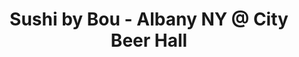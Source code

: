---
layout: place
title: Sushi by Bou - Albany NY @ City Beer Hall
permalink: /new-york/albany/sushi-by-bou-albany-ny-city-beer-hall.html
stateAbbr: NY
stateName: New York
cityName: Albany
seo:
  type: restaurant
  links: https://sushibybou.com/
place_id: ChIJ48hQ9CMK3okRmp3ZykDANsY
photos:
  - name: >-
      places/ChIJ48hQ9CMK3okRmp3ZykDANsY/photos/AeeoHcKBMon5JgWB9yN5r2oBM8MTqq_q1QWahJ0YrTBpBXXWrOSw5iZu85Ed8GtEfMi45tPKgYbvImYT6k39Ghm3BW88Y36YctLjidGTAe4094auuwL9595wTHYxlT8OM9JNotMuz9tktw7XS6dXzRMB7evkOrRJMsbXupFNENh7lAf327mTyp-JqK_zom6-ZcBH_iCAirNoKbg3ZFeqTcoNRYQY1sn6HxMCFeBa_tbvW-wAbSfdUsVimoJ6WGQezUGzJLLUsKU26Sje8YHZlBIIBIA0ZuOnWzum6Bi-xVkBTYp4IQ
    widthPx: 2048
    heightPx: 1365
    authorAttributions:
      - displayName: Sushi by Bou - Albany NY @ City Beer Hall
        uri: https://maps.google.com/maps/contrib/112016666204720509839
        photoUri: >-
          https://lh3.googleusercontent.com/a-/ALV-UjVYJ13nyBhmwgBG9xp07Wfx-VrPslYOkl68x5-Q2hFUQnesbgg=s100-p-k-no-mo
    flagContentUri: >-
      https://www.google.com/local/imagery/report/?cb_client=maps_api_places.places_api&image_key=!1e10!2sAF1QipPDR4bBCCw_If1D6FuuJROW1klgK4DSJQbc40PR&hl=en-US
    googleMapsUri: >-
      https://www.google.com/maps/place//data=!3m4!1e2!3m2!1sAF1QipPDR4bBCCw_If1D6FuuJROW1klgK4DSJQbc40PR!2e10!4m2!3m1!1s0x89de0a23f450c8e3:0xc636c040cad99d9a
  - name: >-
      places/ChIJ48hQ9CMK3okRmp3ZykDANsY/photos/AeeoHcLGCI5Miw0RQLPwUFKNiYVGCrKjcDyT0m_sG6Lo2hR8kClvY_YjodSTQs1epkO68P-inWE5OZFKBaYRGS-WQmq2vN3G9BxnvqoBhw_O7jyz59FC6RyflM8UM3nJOhg-JvVTPomHbguv_6_TPrCTaEE7auUOtZ8uuoFVU5XidKKhdFnwt3z8amPDlPTvW9kJnarbqsxSdsqI7Aczy8g8weSsG8S62GZq8BK2PfFczvHFejZPvhzYy5uWJqF05Qc69FCgmsBcoScslf7b62MsVfJ9FN8q_vgmoCkf3DCrFk2mRA
    widthPx: 1800
    heightPx: 2008
    authorAttributions:
      - displayName: Sushi by Bou - Albany NY @ City Beer Hall
        uri: https://maps.google.com/maps/contrib/112016666204720509839
        photoUri: >-
          https://lh3.googleusercontent.com/a-/ALV-UjVYJ13nyBhmwgBG9xp07Wfx-VrPslYOkl68x5-Q2hFUQnesbgg=s100-p-k-no-mo
    flagContentUri: >-
      https://www.google.com/local/imagery/report/?cb_client=maps_api_places.places_api&image_key=!1e10!2sAF1QipP_p8Vccmv09i-Fu5kBOXTgyZaTpuh0kB3vigpP&hl=en-US
    googleMapsUri: >-
      https://www.google.com/maps/place//data=!3m4!1e2!3m2!1sAF1QipP_p8Vccmv09i-Fu5kBOXTgyZaTpuh0kB3vigpP!2e10!4m2!3m1!1s0x89de0a23f450c8e3:0xc636c040cad99d9a
  - name: >-
      places/ChIJ48hQ9CMK3okRmp3ZykDANsY/photos/AeeoHcIzxBU6xffUq0QgVwQwiCU5UslsiIDs7Y7PNSH4_-VuKNN0zaeJbhW_T5dBjcvkCcrouvvmnEKlCyhtKeW04hi1pcQ0vRoXzGKWujSYyEJBSBX6x89h-WP3eQJWaSqPPMyYJJSAjVMVqaJWRNBD1tIgS0xtJHiwuv5Gi0uXduURtQzXtGL_cTfYJj_YaH5_3_Y4B81bMFKh2BwnyhtzvpvBWCA03qdAlPAm65SpA9O8qpg8frlvHDcaOMRwh07rbuOnRgLIZvHQ-gSk3ze8RWtNQXfBq_BNofI7O6voum_OD2EMmGIgrCkvNBUNJRuSp56i7eIUEJB07ZEsU43CI7UJAbsin_uCqjrRb_rBGSrueCHSYf_Hkvwvw0q6GZOWhQaFdoAIsC_bv_cp-IP01f1xXidnSPUhwThJ1O43BuaeUA
    widthPx: 3079
    heightPx: 2319
    authorAttributions:
      - displayName: ariannethelibrarian
        uri: https://maps.google.com/maps/contrib/115929621004792675404
        photoUri: >-
          https://lh3.googleusercontent.com/a/ACg8ocIb6dl12gYmKsfubhNLJUwj-TrUmX6koiWCTW9Y7mKDtwU-kw=s100-p-k-no-mo
    flagContentUri: >-
      https://www.google.com/local/imagery/report/?cb_client=maps_api_places.places_api&image_key=!1e10!2sCIHM0ogKEICAgICX1aPWGg&hl=en-US
    googleMapsUri: >-
      https://www.google.com/maps/place//data=!3m4!1e2!3m2!1sCIHM0ogKEICAgICX1aPWGg!2e10!4m2!3m1!1s0x89de0a23f450c8e3:0xc636c040cad99d9a
  - name: >-
      places/ChIJ48hQ9CMK3okRmp3ZykDANsY/photos/AeeoHcK1mLnakd7eMoKpK6IqquRsMCN-5X34D6uFuAoMHL0f0pXYEFRP5t_tF3MmKg2CEyotIekvKC3jAzU8cmbo7Tf-7LPwwbqHgodWm6XF03uXOkwNCcLtzHRo6MHrLoPvHfFx5wgcC-wlPwGw9-BT3c3PGqUbj8rhBE-hphlafaTau5tp6B_1lrFY_LAnoUtX19L9rZ_W18ea7eCRBlK9ln6j7vw12hxYhjtWct8f6dSREDsn4YFYtTdDAO0Ost_zQQJ5MCeukJRoOvp0yR4O68b5eE7a0DYDoBex2VZWbErnjCwTZkboW5Z1Wc4EgDeXkX7DhAB-kUlh2cY3q0Gm-TtvfHDniehVd5BRWGjjjxZq_yBj90tAHfnInvbnIU4cN3Tf-t6X15Gwu0ZxCAb3zrTlPLnhuM-IgyAiFDUxcSjM5rL-
    widthPx: 3000
    heightPx: 3729
    authorAttributions:
      - displayName: ariannethelibrarian
        uri: https://maps.google.com/maps/contrib/115929621004792675404
        photoUri: >-
          https://lh3.googleusercontent.com/a/ACg8ocIb6dl12gYmKsfubhNLJUwj-TrUmX6koiWCTW9Y7mKDtwU-kw=s100-p-k-no-mo
    flagContentUri: >-
      https://www.google.com/local/imagery/report/?cb_client=maps_api_places.places_api&image_key=!1e10!2sCIHM0ogKEICAgICX1aPWmgE&hl=en-US
    googleMapsUri: >-
      https://www.google.com/maps/place//data=!3m4!1e2!3m2!1sCIHM0ogKEICAgICX1aPWmgE!2e10!4m2!3m1!1s0x89de0a23f450c8e3:0xc636c040cad99d9a
  - name: >-
      places/ChIJ48hQ9CMK3okRmp3ZykDANsY/photos/AeeoHcL3GT6YpqkLvFAl8-T54QVWd-ebE0iRhDAvfoiEY11FEW6Q19r5XkKPfAFYsYInh4dB9EjYhnTssN2hl77PKPXNmTi_9r_337nLvWv34TD9c5oHQJUK8LIYct9_dfK6ViE5CvpTwxRJQcQ6sFWeguPIwbaUGkHODuwW1qHFVZp8g3kVLlEBNkJTmOKSjz8PqM16BrizFxe315jDH4_IIFmO5W80c9mcHgH7zYoOAOnKfvrVSx95LAm3wo0OF3LdoA6lV7vFrdfnGijCjbQVgIt9mUJUbJxaehokrtL-JSCzLYG_rwIjLmZ7eluwQSv3bsDOF25Cd6cbqUKW_2ZLsz75coUZm-Enx5ms1x_i_-E0ljS175rswE60Y7mmj3Z9acHr2-To0byfMy7GaB0uSR3UgzsAMfTeF6-fS6eGOOOqEQ
    widthPx: 3000
    heightPx: 4000
    authorAttributions:
      - displayName: Loren McNamara
        uri: https://maps.google.com/maps/contrib/102994660780294364340
        photoUri: >-
          https://lh3.googleusercontent.com/a/ACg8ocK5q4YpTl-IrYrl8eSSi0lCpptMbLYpZwCD29xY08fKiF03iw=s100-p-k-no-mo
    flagContentUri: >-
      https://www.google.com/local/imagery/report/?cb_client=maps_api_places.places_api&image_key=!1e10!2sCIHM0ogKEICAgICL1Yipfg&hl=en-US
    googleMapsUri: >-
      https://www.google.com/maps/place//data=!3m4!1e2!3m2!1sCIHM0ogKEICAgICL1Yipfg!2e10!4m2!3m1!1s0x89de0a23f450c8e3:0xc636c040cad99d9a
  - name: >-
      places/ChIJ48hQ9CMK3okRmp3ZykDANsY/photos/AeeoHcLZQckWcU81ukJ1cbsdzzO1YSVEPlhthyYYtsM-MkMNu0E2zjTs3dVYp-1sAVcOBoGVnSKmjG4ZlIhppJcZai9kYOm8Cv15HWT4a3kyPhDWcPeU91J76ShWnxTK0h82l81N7xPD53KKoKtpF3F5I2ZGc70gMsMZjB8ZenimKcudoXzbe1mIl7lgahHggPrQd2y2eodMahl4IiSc1Dl1i99YwWPOytJWVZKo5_0o4znGxVIZr1LxyoiXXOfTOPjGGclw7WwGhD-lxQUw4JztSt3aP1CYlnZ681JczVJnntu2SnhfdvLwf-Hll6WuMkz2XixoHL3NkU76QlNt4Z7M7LvDxWGLDEbC5cL2Tk7lBwHk9qtQuIF6xCxrJP1TgB1KTRXyu6PwpnI3s3LAw5F1aejToAm7zisWcSB_d2JiLxI
    widthPx: 3024
    heightPx: 4032
    authorAttributions:
      - displayName: Dan Danckwerth
        uri: https://maps.google.com/maps/contrib/114368498223895672799
        photoUri: >-
          https://lh3.googleusercontent.com/a/ACg8ocKZNrcLcocRupC9ZYQ7MzujIwIBbq0DBF6-lgZpPhG70fKLLg=s100-p-k-no-mo
    flagContentUri: >-
      https://www.google.com/local/imagery/report/?cb_client=maps_api_places.places_api&image_key=!1e10!2sCIHM0ogKEICAgIDbz7j0Dg&hl=en-US
    googleMapsUri: >-
      https://www.google.com/maps/place//data=!3m4!1e2!3m2!1sCIHM0ogKEICAgIDbz7j0Dg!2e10!4m2!3m1!1s0x89de0a23f450c8e3:0xc636c040cad99d9a
  - name: >-
      places/ChIJ48hQ9CMK3okRmp3ZykDANsY/photos/AeeoHcKi1kwrZPNa0Ja_0ByNRxfp4uRtLvB8713qGQADlHxyLtwt3RX61aX-eioLS55EjI4nZzRnomstas6i5BWflHXtEGxrt6tCrVGSclzmaNlW9VcIsXEhZ54YJ-iQYhGPepEMN-OWPYmkrEGSROG94Ue8A7IXmAD_3eY1f98hfOXIUsgJ-KMIigPwOcDCI-el1bHB4PIVbqfxjZ2LDYYTPN3yUzUd6szBfl0PtvT0FY1yWBNCdidbpSrSRIOIZJejUhYahaYi3jRIqqlbtuPv7nnb1Mt93IgV3sx2pBk9me0Jk8CB4iEorGU8KoBeyxeKAYPEnjLnyr1aiBYZHX92IAsUXapDGJ6OPDROosG26XLy-jf8tHkwZdnqeOlBHkJ57xpvf0Vl6ki261MfOzAdyY1ffUvNs2Twsi8VD6NiPwyh41yk
    widthPx: 3120
    heightPx: 3120
    authorAttributions:
      - displayName: Inayah Gabbiano
        uri: https://maps.google.com/maps/contrib/100048241401102670577
        photoUri: >-
          https://lh3.googleusercontent.com/a-/ALV-UjVImxiK-V7V33T8L4JA4QX3BnBKzD8DxDuBSD4CD99ssCbPLlKyeA=s100-p-k-no-mo
    flagContentUri: >-
      https://www.google.com/local/imagery/report/?cb_client=maps_api_places.places_api&image_key=!1e10!2sCIHM0ogKEICAgIDj6a3P9QE&hl=en-US
    googleMapsUri: >-
      https://www.google.com/maps/place//data=!3m4!1e2!3m2!1sCIHM0ogKEICAgIDj6a3P9QE!2e10!4m2!3m1!1s0x89de0a23f450c8e3:0xc636c040cad99d9a
  - name: >-
      places/ChIJ48hQ9CMK3okRmp3ZykDANsY/photos/AeeoHcKwCeQJq25N-fYOOav-q450YHd6YlzDcqhukKA-BdNdBWB7hDQ1XV3_5QgzvwQChoU0zLtNVrFUdNXoAMmF5lNlL_GsgcDNaYjn6Xje1PMj-PUsFY0W8ng3zgzioinJKH4VmwVmeGdmrz6HWMCimRebIUloOHT10kliQcgfVBeQ_KWegLf1-0QaUkDUQ2VVtXsUa_SxBG6HoIx4hHAKvwJgL9fM-3T_GPua68XvailbC7IwazzvwvoeOv0QLVYKJOX4nWqRPNCl4r83ETKHa9egs0Lc9LhwUzyA1D9kFbGtBQ
    widthPx: 2048
    heightPx: 1152
    authorAttributions:
      - displayName: Sushi by Bou - Albany NY @ City Beer Hall
        uri: https://maps.google.com/maps/contrib/112016666204720509839
        photoUri: >-
          https://lh3.googleusercontent.com/a-/ALV-UjVYJ13nyBhmwgBG9xp07Wfx-VrPslYOkl68x5-Q2hFUQnesbgg=s100-p-k-no-mo
    flagContentUri: >-
      https://www.google.com/local/imagery/report/?cb_client=maps_api_places.places_api&image_key=!1e10!2sAF1QipOtBwxcRAY8F01JExPW0vIX7oDtXOAv1kXJJtV-&hl=en-US
    googleMapsUri: >-
      https://www.google.com/maps/place//data=!3m4!1e2!3m2!1sAF1QipOtBwxcRAY8F01JExPW0vIX7oDtXOAv1kXJJtV-!2e10!4m2!3m1!1s0x89de0a23f450c8e3:0xc636c040cad99d9a
  - name: >-
      places/ChIJ48hQ9CMK3okRmp3ZykDANsY/photos/AeeoHcI_eAOg2GuEZVuJJRs4OJAo2O3ttquCa-VkOImDl3GE2sShxtm_5SPdb9GkCac6yfOpoYPq1bon877iupInTl2QQVcor3XUmm-sAxsRoyb4RPjS9aRw6wsnVKGvpUGe-9gHF8qB0eAm5ofecOA8iSRbBloB6lR4PO-QayWs1fC2y37l4eKwsNfrXoGTpzfYgUyMpVUERO3TarOTofTZ-z85JKCG39BR-4v6EptsnZ7XDNcI_yu7n-OIwIFzfqQJCxWu_JtYv1WVoM0JOt_axQFLGLVey9hGA2RFSV46pGYiag
    widthPx: 2000
    heightPx: 1333
    authorAttributions:
      - displayName: Sushi by Bou - Albany NY @ City Beer Hall
        uri: https://maps.google.com/maps/contrib/112016666204720509839
        photoUri: >-
          https://lh3.googleusercontent.com/a-/ALV-UjVYJ13nyBhmwgBG9xp07Wfx-VrPslYOkl68x5-Q2hFUQnesbgg=s100-p-k-no-mo
    flagContentUri: >-
      https://www.google.com/local/imagery/report/?cb_client=maps_api_places.places_api&image_key=!1e10!2sAF1QipP8YfJhClWNF-jaCemeTNFpQqKgTE49xWzCgRQ3&hl=en-US
    googleMapsUri: >-
      https://www.google.com/maps/place//data=!3m4!1e2!3m2!1sAF1QipP8YfJhClWNF-jaCemeTNFpQqKgTE49xWzCgRQ3!2e10!4m2!3m1!1s0x89de0a23f450c8e3:0xc636c040cad99d9a
  - name: >-
      places/ChIJ48hQ9CMK3okRmp3ZykDANsY/photos/AeeoHcIqeKqHqieBuOeFMpkT33SYl9cRZJDdObZNdbRMG5yH-uKVaBW5HNf3Tvb68VTfJaPajoL_J3bBM8J6dJJgopx0E2iChEerPw_lZLZrKdLjaeh1VOIrkNKMao9iJx0-byLMym5D-fXsGabZKGppT_jE0amW_ozeLPFNWrw5-q1OsHh74Y43rnfycwlwYucu3JJmxyLb9Sow_MD4Jszr-UPbNCtubIKmIlK8UOKamy5fkZuOnJvQ0ef2q5EvwYFDNqorcb8feBrupRMsokm1MLUq1YZOw4jlGE_U5CpNvQzFxg
    widthPx: 1000
    heightPx: 1000
    authorAttributions:
      - displayName: Sushi by Bou - Albany NY @ City Beer Hall
        uri: https://maps.google.com/maps/contrib/112016666204720509839
        photoUri: >-
          https://lh3.googleusercontent.com/a-/ALV-UjVYJ13nyBhmwgBG9xp07Wfx-VrPslYOkl68x5-Q2hFUQnesbgg=s100-p-k-no-mo
    flagContentUri: >-
      https://www.google.com/local/imagery/report/?cb_client=maps_api_places.places_api&image_key=!1e10!2sAF1QipPaPiuBXD__X70tP3JC_BDzmIkdvtIi5w6WiWW3&hl=en-US
    googleMapsUri: >-
      https://www.google.com/maps/place//data=!3m4!1e2!3m2!1sAF1QipPaPiuBXD__X70tP3JC_BDzmIkdvtIi5w6WiWW3!2e10!4m2!3m1!1s0x89de0a23f450c8e3:0xc636c040cad99d9a
address: 42 Howard St, Albany, NY 12207, USA
street: 42 Howard St
city: Albany
state: NY
zip: '12207'
country: USA
neighborhood: Downtown
latitude: '42.649621'
longitude: '-73.754931'
accessibility_options:
  wheelchairAccessibleParking: true
  wheelchairAccessibleEntrance: true
  wheelchairAccessibleRestroom: true
  wheelchairAccessibleSeating: true
business_status: OPERATIONAL
name: Sushi by Bou - Albany NY @ City Beer Hall
google_maps_links:
  directionsUri: >-
    https://www.google.com/maps/dir//''/data=!4m7!4m6!1m1!4e2!1m2!1m1!1s0x89de0a23f450c8e3:0xc636c040cad99d9a!3e0
  placeUri: https://maps.google.com/?cid=14282814652765805978
  writeAReviewUri: >-
    https://www.google.com/maps/place//data=!4m3!3m2!1s0x89de0a23f450c8e3:0xc636c040cad99d9a!12e1
  reviewsUri: >-
    https://www.google.com/maps/place//data=!4m4!3m3!1s0x89de0a23f450c8e3:0xc636c040cad99d9a!9m1!1b1
  photosUri: >-
    https://www.google.com/maps/place//data=!4m3!3m2!1s0x89de0a23f450c8e3:0xc636c040cad99d9a!10e5
primary_type: Sushi Restaurant
opening_hours:
  openNow: true
  periods:
    - open:
        day: 2
        hour: 17
        minute: 0
      close:
        day: 2
        hour: 23
        minute: 0
    - open:
        day: 3
        hour: 17
        minute: 0
      close:
        day: 3
        hour: 23
        minute: 0
    - open:
        day: 4
        hour: 17
        minute: 0
      close:
        day: 4
        hour: 23
        minute: 0
    - open:
        day: 5
        hour: 17
        minute: 0
      close:
        day: 6
        hour: 0
        minute: 0
    - open:
        day: 6
        hour: 17
        minute: 0
      close:
        day: 0
        hour: 0
        minute: 0
  weekdayDescriptions:
    - 'Monday: Closed'
    - 'Tuesday: 5:00 – 11:00 PM'
    - 'Wednesday: 5:00 – 11:00 PM'
    - 'Thursday: 5:00 – 11:00 PM'
    - 'Friday: 5:00 PM – 12:00 AM'
    - 'Saturday: 5:00 PM – 12:00 AM'
    - 'Sunday: Closed'
  nextCloseTime: '2025-05-04T04:00:00Z'
secondary_opening_hours:
  regular:
    weekdayDescriptions: null
    type: null
  current:
    weekdayDescriptions: null
    type: null
phone: (888) 670-5996
price_level: null
price_range: $100 &ndash; & up
rating: '4.9'
rating_count: 90
website: https://sushibybou.com/
description: >-
  Discover Sushi by Bou in Albany, NY$$$Sushi by Bou in Albany, NY, offers a
  refined omakase-style dining experience that combines fresh, expertly crafted
  sushi with a nod to historical charm. Set in a cozy atmosphere reminiscent of
  Prohibition-era aesthetics, this spot features an array of exotic cocktails
  and occasional live music, creating an engaging backdrop for your meal.
  Patrons can savor premium ingredients in dishes that highlight the best of
  Japanese cuisine, making it a go-to choice for those exploring sushi
  restaurants in the area. Whether you're seeking top-rated sushi options close
  to home or simply looking for a memorable evening out, this downtown location
  delivers on quality and ambiance. Its accessibility features, like
  wheelchair-friendly entrances, ensure a welcoming visit for everyone.
generative_summary: >-
  Discover Sushi by Bou in Albany, NY$$$Sushi by Bou in Albany, NY, offers a
  refined omakase-style dining experience that combines fresh, expertly crafted
  sushi with a nod to historical charm. Set in a cozy atmosphere reminiscent of
  Prohibition-era aesthetics, this spot features an array of exotic cocktails
  and occasional live music, creating an engaging backdrop for your meal.
  Patrons can savor premium ingredients in dishes that highlight the best of
  Japanese cuisine, making it a go-to choice for those exploring sushi
  restaurants in the area. Whether you're seeking top-rated sushi options close
  to home or simply looking for a memorable evening out, this downtown location
  delivers on quality and ambiance. Its accessibility features, like
  wheelchair-friendly entrances, ensure a welcoming visit for everyone.
generative_disclosure: Summarized by AI using the Grok-3-Mini model.
reviews: null
review_summary: >-
  What Visitors Are Raving About$$$Folks checking out this sushi spot often
  highlight the fantastic omakase-style meals, with fresh and flavorful dishes
  that keep things exciting and satisfying. Many appreciate the creative drink
  selections that pair perfectly with the menu, adding a fun twist to the
  overall vibe. The intimate setting comes across as engaging and lively, making
  it easy to enjoy a relaxed night out with friends or a date. People frequently
  note the helpful staff who guide the experience without overwhelming,
  contributing to a positive and smooth visit. If you're on the hunt for
  reliable sushi places near you, this one earns consistent nods for its solid
  execution and welcoming energy.
review_disclosure: Summarized by AI using the Grok-3-Mini model.
parking_options: null
payment_options: null
allow_dogs: null
curbside_pickup: null
delivery: null
dine_in: null
good_for_children: null
good_for_groups: null
good_for_sports: null
live_music: null
menu_for_children: null
outdoor_seating: null
reservable: null
restroom: null
serves_beer: null
serves_breakfast: null
serves_brunch: null
serves_cocktails: null
serves_coffee: null
serves_dinner: null
serves_dessert: null
serves_lunch: null
serves_vegetarian_food: null
serves_wine: null
takeout: null
update_category: enterprise
places_description: null

---